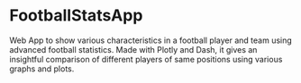 # FootballStatsApp
Web App to show various characteristics in a football player and team using advanced football statistics.
Made with Plotly and Dash, it gives an insightful comparison of different players of same positions using various graphs and plots. 
